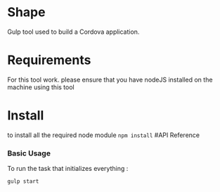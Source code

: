# Shape
Gulp tool used to build a Cordova application.

# Requirements
For this tool work. please ensure that you have nodeJS installed on the machine using this tool

# Install
to install all the required node module
` npm install
`
#API Reference

### Basic Usage
To run the task that initializes everything :

`gulp start
`
